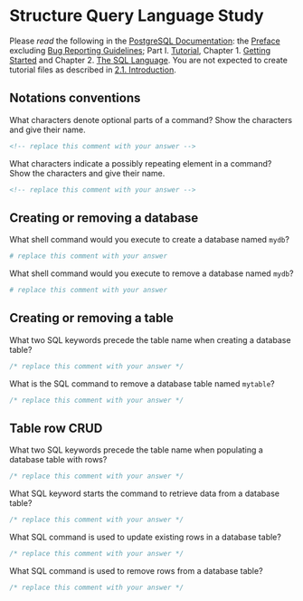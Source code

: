 # Structure Query Language Study

Please _read_ the following in the
[PostgreSQL Documentation](http://www.postgresql.org/docs/9.5/static/index.html):
the [Preface](http://www.postgresql.org/docs/9.5/static/preface.html) excluding
[Bug Reporting Guidelines](http://www.postgresql.org/docs/9.5/static/bug-reporting.html);
Part I. [Tutorial](http://www.postgresql.org/docs/9.5/static/tutorial.html),
Chapter 1. [Getting Started](http://www.postgresql.org/docs/9.5/static/tutorial-start.html)
and Chapter 2. [The SQL Language](http://www.postgresql.org/docs/9.5/static/tutorial-sql.html).
You are not expected to create tutorial files as described in [2.1. Introduction](http://www.postgresql.org/docs/9.5/static/tutorial-sql-intro.html).

## Notations conventions

What characters denote optional parts of a command?
Show the characters and give their name.

```md
<!-- replace this comment with your answer -->
```

What characters indicate a possibly repeating element in a command?
Show the characters and give their name.

```md
<!-- replace this comment with your answer -->
```

## Creating or removing a database

What shell command would you execute to create a database named `mydb`?

```sh
# replace this comment with your answer
```

What shell command would you execute to remove a database named `mydb`?

```sh
# replace this comment with your answer
```

## Creating or removing a table

What two SQL keywords precede the table name when creating a database table?

```sql
/* replace this comment with your answer */
```

What is the SQL command to remove a database table named `mytable`?

```sql
/* replace this comment with your answer */
```

## Table row CRUD

What two SQL keywords precede the table name when populating
a database table with rows?

```sql
/* replace this comment with your answer */
```

What SQL keyword starts the command to retrieve data from a database table?

```sql
/* replace this comment with your answer */
```

What SQL command is used to update existing rows in a database table?

```sql
/* replace this comment with your answer */
```

What SQL command is used to remove rows from a database table?

```sql
/* replace this comment with your answer */
```
